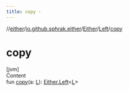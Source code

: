 ```yaml
---
title: copy -
---
```

//[either](../../../index.md)/[io.github.sphrak.either](../../index.md)/[Either](../index.md)/[Left](index.md)/[copy](copy.md)



# copy  
[jvm]  
Content  
fun [copy](copy.md)(a: [L](index.md)): [Either.Left](index.md)<[L](index.md)>  



